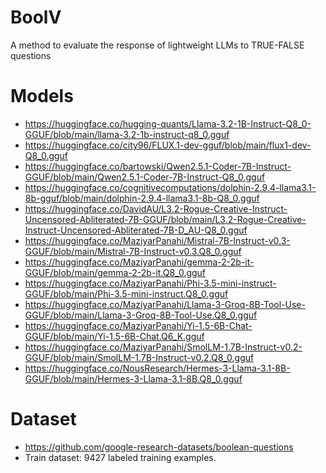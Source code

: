 # BoolV
A method to evaluate the response of lightweight LLMs to TRUE-FALSE questions

# Models
- https://huggingface.co/hugging-quants/Llama-3.2-1B-Instruct-Q8_0-GGUF/blob/main/llama-3.2-1b-instruct-q8_0.gguf
- https://huggingface.co/city96/FLUX.1-dev-gguf/blob/main/flux1-dev-Q8_0.gguf
- https://huggingface.co/bartowski/Qwen2.5.1-Coder-7B-Instruct-GGUF/blob/main/Qwen2.5.1-Coder-7B-Instruct-Q8_0.gguf
- https://huggingface.co/cognitivecomputations/dolphin-2.9.4-llama3.1-8b-gguf/blob/main/dolphin-2.9.4-llama3.1-8b-Q8_0.gguf
- https://huggingface.co/DavidAU/L3.2-Rogue-Creative-Instruct-Uncensored-Abliterated-7B-GGUF/blob/main/L3.2-Rogue-Creative-Instruct-Uncensored-Abliterated-7B-D_AU-Q8_0.gguf
- https://huggingface.co/MaziyarPanahi/Mistral-7B-Instruct-v0.3-GGUF/blob/main/Mistral-7B-Instruct-v0.3.Q8_0.gguf
- https://huggingface.co/MaziyarPanahi/gemma-2-2b-it-GGUF/blob/main/gemma-2-2b-it.Q8_0.gguf
- https://huggingface.co/MaziyarPanahi/Phi-3.5-mini-instruct-GGUF/blob/main/Phi-3.5-mini-instruct.Q8_0.gguf
- https://huggingface.co/MaziyarPanahi/Llama-3-Groq-8B-Tool-Use-GGUF/blob/main/Llama-3-Groq-8B-Tool-Use.Q8_0.gguf
- https://huggingface.co/MaziyarPanahi/Yi-1.5-6B-Chat-GGUF/blob/main/Yi-1.5-6B-Chat.Q6_K.gguf
- https://huggingface.co/MaziyarPanahi/SmolLM-1.7B-Instruct-v0.2-GGUF/blob/main/SmolLM-1.7B-Instruct-v0.2.Q8_0.gguf
- https://huggingface.co/NousResearch/Hermes-3-Llama-3.1-8B-GGUF/blob/main/Hermes-3-Llama-3.1-8B.Q8_0.gguf

# Dataset
- https://github.com/google-research-datasets/boolean-questions
- Train dataset: 9427 labeled training examples.
